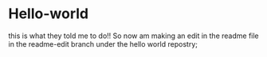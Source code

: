 # Hello-world
this is what they told me to do!!
So now am making an edit in the readme file in the readme-edit branch under the hello world repostry; 
